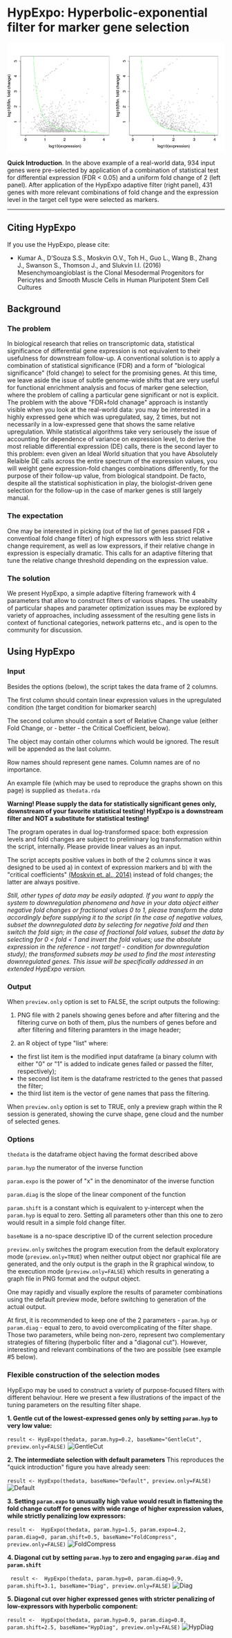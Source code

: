 # HypExpo: Hyperbolic-exponential filter for marker gene selection


![Example result](exampleHypExpo.png)

**Quick Introduction**. In the above example of a real-world data, 934 input genes were pre-selected by application of a combination of statistical test for differential expression (FDR < 0.05) and a uniform fold change of 2 (left panel). After application of the HypExpo adaptive filter (right panel), 431 genes with more relevant combinations of fold change and the expression level in the target cell type were selected as markers. 


----
## Citing HypExpo
If you use the HypExpo, please cite:

- Kumar A., D’Souza S.S., Moskvin O.V., Toh H., Guo L., Wang B., Zhang J., Swanson S., Thomson J., and Slukvin I.I. (2016) Mesenchymoangioblast is the Clonal Mesodermal Progenitors for Pericytes and Smooth Muscle Cells in Human Pluripotent Stem Cell Cultures





## Background

### The problem

In biological research that relies on transcriptomic data, statistical significance of differential gene expression is 
not equivalent to their usefulness for downstream follow-up. A conventional solution is to apply a combination of statistical significance (FDR) and a form of "biological significance" (fold change) to select for the promising genes. At this time, we leave aside the issue of subtle genome-wide shifts that are very useful for functional enrichment analysis and focus of marker gene selection, where the problem of calling a particular gene significant or not is explicit. The problem with the above "FDR+fold chanage" approach is instantly visible when you look at the real-world data: you may be interested in a highly expressed gene which was upregulated, say, 2 times, but not necessarily in a low-expressed gene that shows the same relative upregulation. While statistical algorithms take very seriousely the issue of accounting for dependence of variance on expression level, to derive the most reliable differential expression (DE) calls, there is the second layer to this problem: even given an Ideal World situation that you have Absolutely Relaible DE calls across the entire spectrum of the expression values, you will weight gene expression-fold changes combinations differently, for the purpose of their follow-up value, from biological standpoint. De facto, despite all the statistical sophistication in play, the biologist-driven gene selection for the follow-up in the case of marker genes is still largely manual.   


### The expectation

One may be interested in picking (out of the list of genes passed FDR + conventioal fold change filter) of high expressors with less strict relative change requirement, as well as low expressors, if their relative change in expression is especially dramatic. This calls for an adaptive filtering that tune the relative change threshold depending on the expression value. 


### The solution

We present HypExpo, a simple adaptive filtering framework with 4 parameters that allow to construct filters of various shapes. The useabilty of particular shapes and parameter optimization issues may be explored by variety of approaches, including assessment of the resulting gene lists in context of functional categories, network patterns etc., and is open to the community for discussion. 


## Using HypExpo 


### Input

Besides the options (below), the script takes the data frame of 2 columns. 

The first column should contain linear expression values in the upregulated condition (the target condition for biomarker search)

The second column should contain a sort of Relative Change value (either Fold Change, or - better - the Critical Coefficient, below). 

The object may contain other columns which would be ignored. The result will be appended as the last column. 

Row names should represent gene names. Column names are of no importance. 

An example file (which may be used to reproduce the graphs shown on this page) is supplied as ``` thedata.rda ```

**Warning! Please supply the data for statistically significant genes only, downstream of your favorite statistical testing! HypExpo is a downstream filter and NOT a substitute for statistical testing!** 

The program operates in dual log-transformed space: both expression levels and fold changes are subject to preliminary log transformation within the script, internally. Please provide linear values as an input. 

The script accepts positive values in both of the 2 columns since it was designed to be used a) in context of expression markers and b) with the "critical coefficients" [(Moskvin et. al., 2014)](http://www.tandfonline.com/doi/full/10.1080/21628130.2015.1010923) instead of fold changes; the latter are always positive. 

*Still, other types of data may be easily adapted. If you want to apply the system to downregulation phenomena and have in your data object either negative fold changes or fractional values 0 to 1, please transform the data accordingly before supplying it to the script (in the case of negative values, subset the downregulated data by selecting for negative fold and then switch the fold sign; in the case of fractional fold values, subset the data by selecting for 0 < fold < 1 and invert the fold values; use the absolute expression in the reference - not target! - condition for downregulation study); the transformed subsets may be used to find the most interesting downregulated genes. This issue will be specifically addressed in an extended HypExpo version.* 


### Output

When ``` preview.only ``` option is set to FALSE, the script outputs the following:

1) PNG file with 2 panels showing genes before and after filtering and the filtering curve on both of them, plus the numbers of genes before and after filtering and filtering paramters in the image header;

2) an R object of type "list" where: 

- the first list item is the modified input dataframe (a binary column with either "0" or "1" is added to indicate genes failed or passed the filter, respectively);
- the second list item is the dataframe restricted to the genes that passed the filter;
- the third list item is the vector of gene names that pass the filtering. 

When ``` preview.only ``` option is set to TRUE, only a preview graph within the R session is generated, showing the curve shape, gene cloud and the number of selected genes.  


### Options 

``` thedata ``` is the dataframe object having the format described above

``` param.hyp ``` the numerator of the inverse function

``` param.expo ``` is the power of "x" in the denominator of the inverse function

``` param.diag ``` is the slope of the linear component of the function 

``` param.shift ``` is a constant which is equivalent to y-intercept when the ``` param.hyp ``` is equal to zero. Setting all parameters other than this one to zero would result in a simple fold change filter.

``` baseName ``` is a no-space descriptive ID of the current selection procedure

``` preview.only ``` switches the program execution from the default exploratory mode (``` preview.only=TRUE ```) when neither output object nor graphical file are generated, and the only output is the graph in the R graphical window, to the execution mode (``` preview.only=FALSE ```) which results in generating a graph file in PNG format and the output object.  

One may rapidly and visually explore the results of parameter combinations using the default preview mode, before switching to generation of the actual output. 

At first, it is recommended to keep one of the 2 parameters - ``` param.hyp ``` or ``` param.diag ``` - equal to zero, to avoid overcomplicating of the filter shape. Those two parameters, while being non-zero, represent two complementary strategies of filtering (hyperbolic filter and a "diagonal cut"). However, interesting and relevant combinations of the two are possible (see example #5 below). 


### Flexible construction of the selection modes 

HypExpo may be used to construct a variety of purpose-focused filters with different behaviour. Here we present a few illustrations of the impact of the tuning parameters on the resulting filter shape. 



**1. Gentle cut of the lowest-expressed genes only by setting ``` param.hyp ``` to very low value:**

``` result <- HypExpo(thedata, param.hyp=0.2, baseName="GentleCut", preview.only=FALSE) ``` 
![GentleCut](GentleCut.0.2_1.8_0_0.17.png)


**2. The intermediate selection with default parameters** This reproduces the "quick introduction" figure you have already seen: 

``` result <- HypExpo(thedata, baseName="Default", preview.only=FALSE) ``` 
![Default](Default.1_1.8_0_0.17.png)


**3. Setting ``` param.expo ``` to unusually high value would result in flattening the fold change cutoff for genes with wide range of higher expression values, while strictly penalizing low expressors:**

``` result <-  HypExpo(thedata, param.hyp=1.5, param.expo=4.2, param.diag=0, param.shift=0.5, baseName="FoldCompress", preview.only=FALSE) ``` 
![FoldCompress](FoldCompress.1.5_4.2_0_0.5.png)



**4. Diagonal cut by setting ``` param.hyp ``` to zero and engaging ``` param.diag ``` and ``` param.shift ```**

```  result <-  HypExpo(thedata, param.hyp=0, param.diag=0.9, param.shift=3.1, baseName="Diag", preview.only=FALSE) ``` 
![Diag](Diag.0_1.8_0.9_3.1.png)


**5. Diagonal cut over higher expressed genes with stricter penalizing of low-expressors with hyperbolic component:**

``` result <-  HypExpo(thedata, param.hyp=0.9, param.diag=0.8, param.shift=2.5, baseName="HypDiag", preview.only=FALSE) ``` 
![HypDiag](HypDiag.0.9_1.8_0.8_2.5.png)







